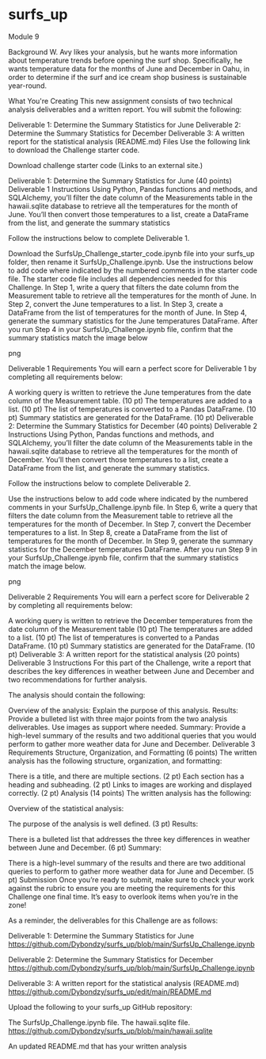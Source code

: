 # surfs_up

Module 9

Background
W. Avy likes your analysis, but he wants more information about temperature trends before opening the surf shop. Specifically, he wants temperature data for the months of June and December in Oahu, in order to determine if the surf and ice cream shop business is sustainable year-round.

What You're Creating
This new assignment consists of two technical analysis deliverables and a written report. You will submit the following:

Deliverable 1: Determine the Summary Statistics for June
Deliverable 2: Determine the Summary Statistics for December
Deliverable 3: A written report for the statistical analysis (README.md)
Files
Use the following link to download the Challenge starter code.

Download challenge starter code (Links to an external site.)

Deliverable 1: Determine the Summary Statistics for June (40 points)
Deliverable 1 Instructions
Using Python, Pandas functions and methods, and SQLAlchemy, you’ll filter the date column of the Measurements table in the hawaii.sqlite database to retrieve all the temperatures for the month of June. You’ll then convert those temperatures to a list, create a DataFrame from the list, and generate the summary statistics

Follow the instructions below to complete Deliverable 1.

Download the SurfsUp_Challenge_starter_code.ipynb file into your surfs_up folder, then rename it SurfsUp_Challenge.ipynb.
Use the instructions below to add code where indicated by the numbered comments in the starter code file. The starter code file includes all dependencies needed for this Challenge.
In Step 1, write a query that filters the date column from the Measurement table to retrieve all the temperatures for the month of June.
In Step 2, convert the June temperatures to a list.
In Step 3, create a DataFrame from the list of temperatures for the month of June.
In Step 4, generate the summary statistics for the June temperatures DataFrame.
After you run Step 4 in your SurfsUp_Challenge.ipynb file, confirm that the summary statistics match the image below

png


Deliverable 1 Requirements
You will earn a perfect score for Deliverable 1 by completing all requirements below:

A working query is written to retrieve the June temperatures from the date column of the Measurement table. (10 pt)
The temperatures are added to a list. (10 pt)
​The list of temperatures is converted to a Pandas DataFrame. (10 pt)
Summary statistics are generated for the DataFrame. (10 pt)
Deliverable 2: Determine the Summary Statistics for December (40 points)
Deliverable 2 Instructions
Using Python, Pandas functions and methods, and SQLAlchemy, you’ll filter the date column of the Measurements table in the hawaii.sqlite database to retrieve all the temperatures for the month of December. You’ll then convert those temperatures to a list, create a DataFrame from the list, and generate the summary statistics.

Follow the instructions below to complete Deliverable 2.

Use the instructions below to add code where indicated by the numbered comments in your SurfsUp_Challenge.ipynb file.
In Step 6, write a query that filters the date column from the Measurement table to retrieve all the temperatures for the month of December.
In Step 7, convert the December temperatures to a list.
In Step 8, create a DataFrame from the list of temperatures for the month of December.
In Step 9, generate the summary statistics for the December temperatures DataFrame.
After you run Step 9 in your SurfsUp_Challenge.ipynb file, confirm that the summary statistics match the image below.

png



Deliverable 2 Requirements
You will earn a perfect score for Deliverable 2 by completing all requirements below:

A working query is written to retrieve the December temperatures from the date column of the Measurement table (10 pt)
The temperatures are added to a list. (10 pt)
​The list of temperatures is converted to a Pandas DataFrame. (10 pt)
Summary statistics are generated for the DataFrame. (10 pt)
Deliverable 3: A written report for the statistical analysis (20 points)
Deliverable 3 Instructions
For this part of the Challenge, write a report that describes the key differences in weather between June and December and two recommendations for further analysis.

The analysis should contain the following:

Overview of the analysis: Explain the purpose of this analysis.
Results: Provide a bulleted list with three major points from the two analysis deliverables. Use images as support where needed.
Summary: Provide a high-level summary of the results and two additional queries that you would perform to gather more weather data for June and December.
Deliverable 3 Requirements
Structure, Organization, and Formatting (6 points)
The written analysis has the following structure, organization, and formatting:

There is a title, and there are multiple sections. (2 pt)
Each section has a heading and subheading. (2 pt)
Links to images are working and displayed correctly. (2 pt)
Analysis (14 points)
The written analysis has the following:

Overview of the statistical analysis:

The purpose of the analysis is well defined. (3 pt)
Results:

There is a bulleted list that addresses the three key differences in weather between June and December. (6 pt)
Summary:

There is a high-level summary of the results and there are two additional queries to perform to gather more weather data for June and December. (5 pt)
Submission
Once you’re ready to submit, make sure to check your work against the rubric to ensure you are meeting the requirements for this Challenge one final time. It’s easy to overlook items when you’re in the zone!

As a reminder, the deliverables for this Challenge are as follows:

Deliverable 1: Determine the Summary Statistics for June
https://github.com/Dybondzy/surfs_up/blob/main/SurfsUp_Challenge.ipynb

Deliverable 2: Determine the Summary Statistics for December
https://github.com/Dybondzy/surfs_up/blob/main/SurfsUp_Challenge.ipynb

Deliverable 3: A written report for the statistical analysis (README.md)
https://github.com/Dybondzy/surfs_up/edit/main/README.md

Upload the following to your surfs_up GitHub repository:

The SurfsUp_Challenge.ipynb file.
The hawaii.sqlite file.
https://github.com/Dybondzy/surfs_up/blob/main/hawaii.sqlite

An updated README.md that has your written analysis


